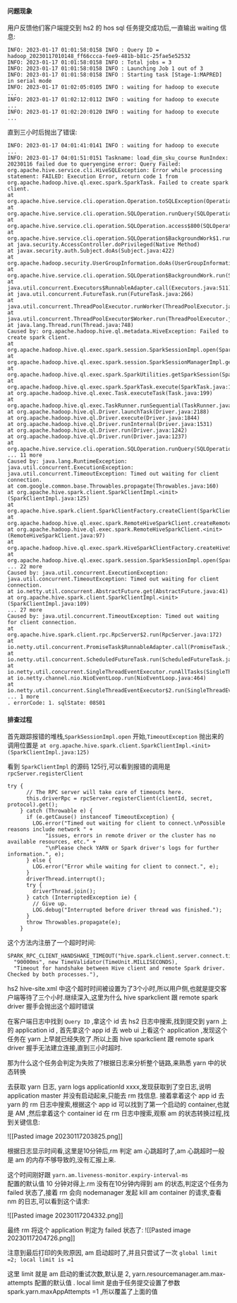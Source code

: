 #### 问题现象

用户反馈他们客户端提交到 hs2 的 hos sql 任务提交成功后,一直输出 waiting 信息:
```
INFO: 2023-01-17 01:01:58:0158 INFO : Query ID = hadoop_20230117010148_ff66ccca-fee9-481b-b81c-25fae5e52532
INFO: 2023-01-17 01:01:58:0158 INFO : Total jobs = 3
INFO: 2023-01-17 01:01:58:0158 INFO : Launching Job 1 out of 3
INFO: 2023-01-17 01:01:58:0158 INFO : Starting task [Stage-1:MAPRED] in serial mode
INFO: 2023-01-17 01:02:05:0105 INFO : waiting for hadoop to execute ...
INFO: 2023-01-17 01:02:12:0112 INFO : waiting for hadoop to execute ...
INFO: 2023-01-17 01:02:20:0120 INFO : waiting for hadoop to execute ...
```

直到三小时后抛出了错误:
```
INFO: 2023-01-17 04:01:41:0141 INFO : waiting for hadoop to execute ...
INFO: 2023-01-17 04:01:51:0151 Taskname: load_dim_sku_course RunIndex: 20230116 failed due to queryengine error: Query Failed: org.apache.hive.service.cli.HiveSQLException: Error while processing statement: FAILED: Execution Error, return code 1 from org.apache.hadoop.hive.ql.exec.spark.SparkTask. Failed to create spark client.
at org.apache.hive.service.cli.operation.Operation.toSQLException(Operation.java:380)
at org.apache.hive.service.cli.operation.SQLOperation.runQuery(SQLOperation.java:257)
at org.apache.hive.service.cli.operation.SQLOperation.access$800(SQLOperation.java:91)
at org.apache.hive.service.cli.operation.SQLOperation$BackgroundWork$1.run(SQLOperation.java:348)
at java.security.AccessController.doPrivileged(Native Method)
at javax.security.auth.Subject.doAs(Subject.java:422)
at org.apache.hadoop.security.UserGroupInformation.doAs(UserGroupInformation.java:1844)
at org.apache.hive.service.cli.operation.SQLOperation$BackgroundWork.run(SQLOperation.java:362)
at java.util.concurrent.Executors$RunnableAdapter.call(Executors.java:511)
at java.util.concurrent.FutureTask.run(FutureTask.java:266)
at java.util.concurrent.ThreadPoolExecutor.runWorker(ThreadPoolExecutor.java:1149)
at java.util.concurrent.ThreadPoolExecutor$Worker.run(ThreadPoolExecutor.java:624)
at java.lang.Thread.run(Thread.java:748)
Caused by: org.apache.hadoop.hive.ql.metadata.HiveException: Failed to create spark client.
at org.apache.hadoop.hive.ql.exec.spark.session.SparkSessionImpl.open(SparkSessionImpl.java:64)
at org.apache.hadoop.hive.ql.exec.spark.session.SparkSessionManagerImpl.getSession(SparkSessionManagerImpl.java:115)
at org.apache.hadoop.hive.ql.exec.spark.SparkUtilities.getSparkSession(SparkUtilities.java:126)
at org.apache.hadoop.hive.ql.exec.spark.SparkTask.execute(SparkTask.java:129)
at org.apache.hadoop.hive.ql.exec.Task.executeTask(Task.java:199)
at org.apache.hadoop.hive.ql.exec.TaskRunner.runSequential(TaskRunner.java:100)
at org.apache.hadoop.hive.ql.Driver.launchTask(Driver.java:2188)
at org.apache.hadoop.hive.ql.Driver.execute(Driver.java:1844)
at org.apache.hadoop.hive.ql.Driver.runInternal(Driver.java:1531)
at org.apache.hadoop.hive.ql.Driver.run(Driver.java:1242)
at org.apache.hadoop.hive.ql.Driver.run(Driver.java:1237)
at org.apache.hive.service.cli.operation.SQLOperation.runQuery(SQLOperation.java:255)
... 11 more
Caused by: java.lang.RuntimeException: java.util.concurrent.ExecutionException: java.util.concurrent.TimeoutException: Timed out waiting for client connection.
at com.google.common.base.Throwables.propagate(Throwables.java:160)
at org.apache.hive.spark.client.SparkClientImpl.<init>(SparkClientImpl.java:125)
at org.apache.hive.spark.client.SparkClientFactory.createClient(SparkClientFactory.java:89)
at org.apache.hadoop.hive.ql.exec.spark.RemoteHiveSparkClient.createRemoteClient(RemoteHiveSparkClient.java:101)
at org.apache.hadoop.hive.ql.exec.spark.RemoteHiveSparkClient.<init>(RemoteHiveSparkClient.java:97)
at org.apache.hadoop.hive.ql.exec.spark.HiveSparkClientFactory.createHiveSparkClient(HiveSparkClientFactory.java:73)
at org.apache.hadoop.hive.ql.exec.spark.session.SparkSessionImpl.open(SparkSessionImpl.java:62)
... 22 more
Caused by: java.util.concurrent.ExecutionException: java.util.concurrent.TimeoutException: Timed out waiting for client connection.
at io.netty.util.concurrent.AbstractFuture.get(AbstractFuture.java:41)
at org.apache.hive.spark.client.SparkClientImpl.<init>(SparkClientImpl.java:109)
... 27 more
Caused by: java.util.concurrent.TimeoutException: Timed out waiting for client connection.
at org.apache.hive.spark.client.rpc.RpcServer$2.run(RpcServer.java:172)
at io.netty.util.concurrent.PromiseTask$RunnableAdapter.call(PromiseTask.java:38)
at io.netty.util.concurrent.ScheduledFutureTask.run(ScheduledFutureTask.java:120)
at io.netty.util.concurrent.SingleThreadEventExecutor.runAllTasks(SingleThreadEventExecutor.java:399)
at io.netty.channel.nio.NioEventLoop.run(NioEventLoop.java:464)
at io.netty.util.concurrent.SingleThreadEventExecutor$2.run(SingleThreadEventExecutor.java:131)
... 1 more
. errorCode: 1. sqlState: 08S01

```

#### 排查过程

首先跟踪报错的堆栈,`SparkSessionImpl.open`  开始,`TimeoutException`  抛出来的调用位置是
`at org.apache.hive.spark.client.SparkClientImpl.<init>(SparkClientImpl.java:125)`

看到 `SparkClientImpl` 的源码 125行,可以看到报错的调用是  `rpcServer.registerClient`

```
try {
      // The RPC server will take care of timeouts here.
      this.driverRpc = rpcServer.registerClient(clientId, secret, protocol).get();
    } catch (Throwable e) {
      if (e.getCause() instanceof TimeoutException) {
        LOG.error("Timed out waiting for client to connect.\nPossible reasons include network " +
            "issues, errors in remote driver or the cluster has no available resources, etc." +
            "\nPlease check YARN or Spark driver's logs for further information.", e);
      } else {
        LOG.error("Error while waiting for client to connect.", e);
      }
      driverThread.interrupt();
      try {
        driverThread.join();
      } catch (InterruptedException ie) {
        // Give up.
        LOG.debug("Interrupted before driver thread was finished.");
      }
      throw Throwables.propagate(e);
    }
```

这个方法内注册了一个超时时间:
```
SPARK_RPC_CLIENT_HANDSHAKE_TIMEOUT("hive.spark.client.server.connect.timeout",  
  "90000ms", new TimeValidator(TimeUnit.MILLISECONDS),  
  "Timeout for handshake between Hive client and remote Spark driver.  Checked by both processes."),
```

hs2 hive-site.xml 中这个超时时间被设置为了3个小时,所以用户侧,也就是提交客户端等待了三个小时.继续深入,这里为什么 hive sparkclient 跟 remote spark driver 握手会抛出这个超时错误

在客户端日志中找到 `Query ID` ,拿这个 id 去 hs2 日志中搜索,找到提交到 yarn 上的 application id ,
首先拿这个 app id  去 web ui 上看这个 application ,发现这个任务在 yarn 上早就已经失败了.所以上面 hive sparkclient 跟 remote spark driver 握手无法建立连接,直到三小时超时.

那为什么这个任务会判定为失败了?根据日志来分析整个链路,来熟悉 yarn 中的状态转换

去获取 yarn 日志, yarn logs applicationId  xxxx,发现获取到了空日志,说明 application master 并没有启动起来,只能去 rm 找信息.
接着拿着这个 app id 去 yarn 的 rm 日志中搜索,根据这个 app id 可以找到了第一个启动的 container,也就是 AM ,然后拿着这个 container id 在 rm 日志中搜索,观察 am 的状态转换过程,找到关键信息:

![[Pasted image 20230117203825.png]]

根据日志显示时间看,这里是10分钟后,rm 判定  am 心跳超时了,am 心跳超时一般是 am 的内存不够导致的,没有汇报上来.

这个时间刚好跟
`yarn.am.liveness-monitor.expiry-interval-ms`  
配置的默认值 10 分钟对得上.rm 没有在10分钟内得到 am 的状态,判定这个任务为 failed 状态了,接着 rm 会向 nodemanager 发起 kill am container 的请求,查看 nm 的日志,可以看到这个请求:

![[Pasted image 20230117204332.png]]


最终 rm 将这个 application 判定为 failed 状态了:
![[Pasted image 20230117204726.png]]

注意到最后打印的失败原因, am 启动超时了,并且只尝试了一次 `global limit =2; local limit is =1`

这里 limit 就是 am 启动的重试次数,默认是 2, yarn.resourcemanager.am.max-attempts  配置的默认值 . local limit 是由于任务提交设置了参数 spark.yarn.maxAppAttempts =1  ,所以覆盖了上面的值


 



